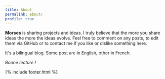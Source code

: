```yaml
---
title: About
permalink: about/
profile: true
---
```


**Morses** is sharing projects and ideas. I truly believe that the more you share ideas the more the ideas evolve. Feel free to comment on any posts, to edit them via GitHub or to contact me if you like or dislike something here.

It's a bilingual blog. Some post are in English, other in French.

*Bonne lecture !*

{% include footer.html %}
